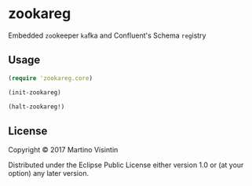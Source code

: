 # zookareg

Embedded `zo`okeeper `ka`fka and Confluent's Schema `reg`istry

## Usage

```clojure
(require 'zookareg.core)

(init-zookareg)

(halt-zookareg!)
```

## License

Copyright © 2017 Martino Visintin

Distributed under the Eclipse Public License either version 1.0 or (at
your option) any later version.
